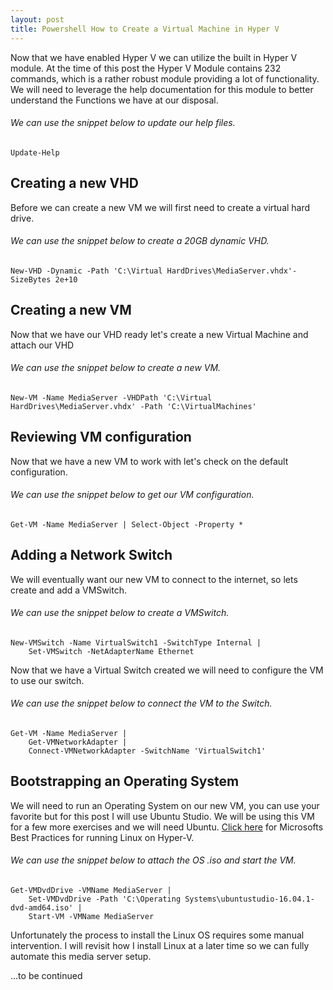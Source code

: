 ```yaml
---
layout: post
title: Powershell How to Create a Virtual Machine in Hyper V
---
```


Now that we have enabled Hyper V we can utilize the built in Hyper V module. At the time of this post the Hyper V Module contains 232 commands, which is a rather robust module providing a lot of functionality. We will need to leverage the help documentation for this module to better understand the Functions we have at our disposal. 

###### We can use the snippet below to update our help files.

	Update-Help

## Creating a new VHD

Before we can create a new VM we will first need to create a virtual hard drive. 

###### We can use the snippet below to create a 20GB dynamic VHD.

	New-VHD -Dynamic -Path 'C:\Virtual HardDrives\MediaServer.vhdx'-SizeBytes 2e+10

## Creating a new VM

Now that we have our VHD ready let's create a new Virtual Machine and attach our VHD

###### We can use the snippet below to create a new VM. 

	New-VM -Name MediaServer -VHDPath 'C:\Virtual HardDrives\MediaServer.vhdx' -Path 'C:\VirtualMachines' 

## Reviewing VM configuration
Now that we have a new VM to work with let's check on the default configuration. 

###### We can use the snippet below to get our VM configuration.

	Get-VM -Name MediaServer | Select-Object -Property *  

## Adding a Network Switch

We will eventually want our new VM to connect to the internet, so lets create and add a VMSwitch. 

###### We can use the snippet below to create a VMSwitch.

	New-VMSwitch -Name VirtualSwitch1 -SwitchType Internal | 
		Set-VMSwitch -NetAdapterName Ethernet  

Now that we have a Virtual Switch created we will need to configure the VM to use our switch.

###### We can use the snippet below to connect the VM to the Switch.

	Get-VM -Name MediaServer | 
		Get-VMNetworkAdapter | 
		Connect-VMNetworkAdapter -SwitchName 'VirtualSwitch1'  

## Bootstrapping an Operating System

We will need to run an Operating System on our new VM, you can use your favorite but for this post I will use Ubuntu Studio. We will be using this VM for a few more exercises and we will need Ubuntu. [Click here](https://docs.microsoft.com/en-us/windows-server/virtualization/hyper-v/best-practices-for-running-linux-on-hyper-v) for Microsofts Best Practices for running Linux on Hyper-V.

###### We can use the snippet below to attach the OS .iso and start the VM.

	Get-VMDvdDrive -VMName MediaServer | 
		Set-VMDvdDrive -Path 'C:\Operating Systems\ubuntustudio-16.04.1-dvd-amd64.iso' |
		Start-VM -VMName MediaServer

Unfortunately the process to install the Linux OS requires some manual intervention. I will revisit how I install Linux	at a later time so we can fully automate this media server setup.

...to be continued